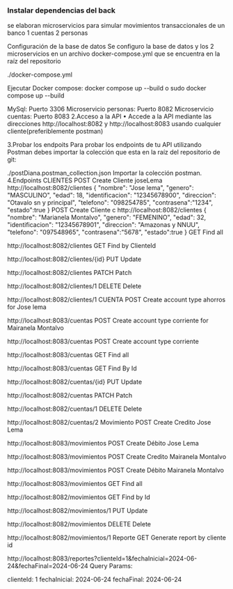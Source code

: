 ### Instalar dependencias del back

se elaboran microservicios  para simular movimientos transaccionales de un banco
1 cuentas
2 personas

Configuración de la base de datos
Se configuro la base de datos y los 2 microservicios en un archivo docker-compose.yml que se encuentra en la raíz del repositorio

./docker-compose.yml

Ejecutar Docker compose: 
docker compose up --build
o
sudo docker compose up --build

MySql: Puerto 3306
Microservicio personas: Puerto 8082
Microservicio cuentas: Puerto 8083
2.Acceso a la API
• Accede a la API mediante las direcciones http://localhost:8082 y http://localhost:8083 usando cualquier cliente(preferiblemente postman)

3.Probar los endpoits
Para probar los endpoints de tu API utilizando Postman debes importar la colección que esta en la raíz del repositorio de git:

./postDiana.postman_collection.json
Importar la colección postman.
4.Endpoints
CLIENTES
POST Create Cliente joseLema
http://localhost:8082/clientes
 {
  "nombre": "Jose lema",
  "genero": "MASCULINO",
  "edad": 18,
  "identificacion": "12345678900",
  "direccion": "Otavalo sn y principal",
  "telefono": "098254785",
  "contrasena":"1234",
  "estado":true
}
POST Create Cliente c
http://localhost:8082/clientes
{
 "nombre": "Marianela Montalvo",
 "genero": "FEMENINO",
 "edad": 32,
 "identificacion": "12345678901",
 "direccion": "Amazonas y NNUU",
 "telefono": "097548965",
 "contrasena":"5678",
 "estado":true
}
GET Find all

http://localhost:8082/clientes
GET Find by ClienteId

http://localhost:8082/clientes/{id}
PUT Update

http://localhost:8082/clientes
PATCH Patch

http://localhost:8082/clientes/1
DELETE Delete

http://localhost:8082/clientes/1
CUENTA
POST Create account type ahorros for Jose lema

http://localhost:8083/cuentas
POST Create account type corriente for Mairanela Montalvo

http://localhost:8083/cuentas
POST Create account type corriente

http://localhost:8083/cuentas
GET Find all

http://localhost:8083/cuentas
GET Find By Id

http://localhost:8082/cuentas/{id}
PUT Update

http://localhost:8082/cuentas
PATCH Patch

http://localhost:8082/cuentas/1
DELETE Delete

http://localhost:8082/cuentas/2
Movimiento
POST Create Credito Jose Lema

http://localhost:8083/movimientos
POST Create Débito Jose Lema

http://localhost:8083/movimientos
POST Create Credito Mairanela Montalvo

http://localhost:8083/movimientos
POST Create Débito Mairanela Montalvo

http://localhost:8083/movimientos
GET Find all

http://localhost:8082/movimientos
GET Find by Id

http://localhost:8082/movimientos/1
PUT Update

http://localhost:8082/movimientos
DELETE Delete

http://localhost:8082/movimientos/1
Reporte
GET Generate report by cliente id

http://localhost:8083/reportes?clienteId=1&fechaInicial=2024-06-24&fechaFinal=2024-06-24
Query Params:

clienteId: 1
fechaInicial: 2024-06-24
fechaFinal: 2024-06-24
